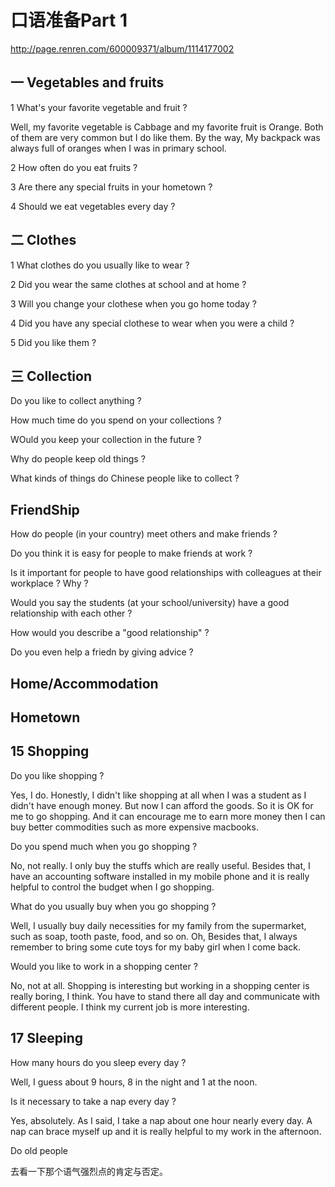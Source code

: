 # 口语准备Part 1

http://page.renren.com/600009371/album/1114177002

## 一 Vegetables and fruits
1 What's your favorite vegetable and fruit ?

Well, my favorite vegetable is Cabbage and my favorite fruit is Orange. Both of them are very common but I do like them. By the way, My backpack was always full of oranges when I was in primary school.

2 How often do you eat fruits ?

3 Are there any special fruits in your hometown ?


4 Should we eat vegetables every day ?

## 二 Clothes

1 What clothes do you usually like to wear ?

2 Did you wear the same clothes at school and at home ?

3 Will you change your clothese when you go home today ?

4 Did you have any special clothese to wear when you were a child ?

5 Did you like them ?

## 三 Collection

Do you like to collect anything ?

How much time do you spend on your collections ?

WOuld you keep your collection in the future ?

Why do people keep old things ?

What kinds of things do Chinese people like to collect ?

## FriendShip
How do people (in your country) meet others and make friends ?

Do you think it is easy for people to make friends at work ?

Is it important for people to have good relationships with colleagues at their workplace ? Why ?

Would you say the students (at your school/university) have a good relationship with each other ?

How would you describe a "good relationship" ?

Do you even help a friedn by giving advice ?

## Home/Accommodation


## Hometown

## 15 Shopping

Do you like shopping ?

Yes, I do. Honestly, I didn't like shopping at all when I was a student as I didn't have enough money. But now I can afford the goods. So it is OK for me to go shopping. And it can encourage me to earn more money then I can buy better commodities such as more expensive macbooks.

Do you spend much when you go shopping ?

No, not really. I only buy the stuffs which are really useful. Besides that, I have an accounting software installed in my mobile phone and it is really helpful to control the budget when I go shopping.

What do you usually buy when you go shopping ?

Well, I usually buy daily necessities for my family from the supermarket, such as soap, tooth paste, food, and so on. Oh, Besides that, I always remember to bring some cute toys for my baby girl when I come back.

Would you like to work in a shopping center ?

No, not at all. Shopping is interesting but working in a shopping center is really boring, I think. You have to stand there all day and communicate with different people. I think my current job is more interesting. 



## 17 Sleeping 

How many hours do you sleep every day ?

Well, I guess about 9 hours, 8 in the night and 1 at the noon. 

Is it necessary to take a nap every day ?

Yes, absolutely. As I said, I take a nap about one hour nearly every day. A nap can brace myself up and it is really helpful to my work in the afternoon. 

Do old people 




去看一下那个语气强烈点的肯定与否定。


 
